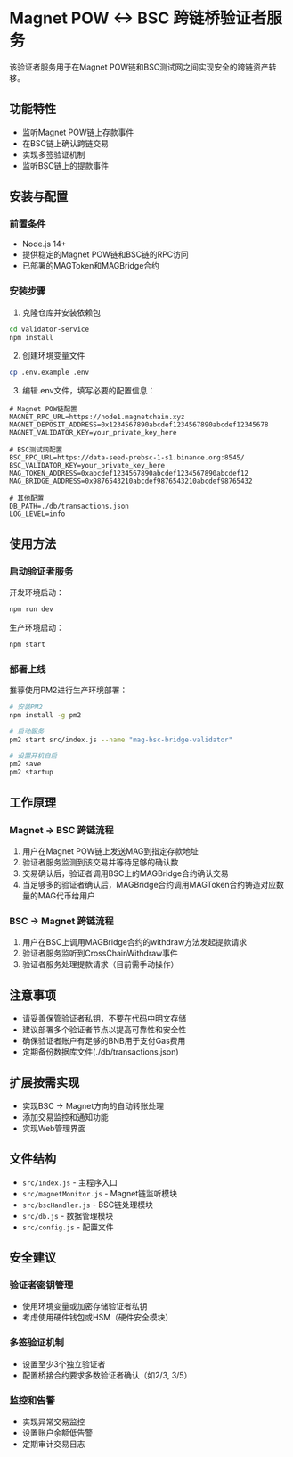 # Magnet POW <-> BSC 跨链桥验证者服务

该验证者服务用于在Magnet POW链和BSC测试网之间实现安全的跨链资产转移。

## 功能特性

- 监听Magnet POW链上存款事件
- 在BSC链上确认跨链交易
- 实现多签验证机制
- 监听BSC链上的提款事件

## 安装与配置

### 前置条件

- Node.js 14+
- 提供稳定的Magnet POW链和BSC链的RPC访问
- 已部署的MAGToken和MAGBridge合约

### 安装步骤

1. 克隆仓库并安装依赖包

```bash
cd validator-service
npm install
```

2. 创建环境变量文件

```bash
cp .env.example .env
```

3. 编辑.env文件，填写必要的配置信息：

```plaintext
# Magnet POW链配置
MAGNET_RPC_URL=https://node1.magnetchain.xyz
MAGNET_DEPOSIT_ADDRESS=0x1234567890abcdef1234567890abcdef12345678
MAGNET_VALIDATOR_KEY=your_private_key_here

# BSC测试网配置
BSC_RPC_URL=https://data-seed-prebsc-1-s1.binance.org:8545/
BSC_VALIDATOR_KEY=your_private_key_here
MAG_TOKEN_ADDRESS=0xabcdef1234567890abcdef1234567890abcdef12
MAG_BRIDGE_ADDRESS=0x9876543210abcdef9876543210abcdef98765432

# 其他配置
DB_PATH=./db/transactions.json
LOG_LEVEL=info
```

## 使用方法

### 启动验证者服务

开发环境启动：

```bash
npm run dev
```

生产环境启动：

```bash
npm start
```

### 部署上线

推荐使用PM2进行生产环境部署：

```bash
# 安装PM2
npm install -g pm2

# 启动服务
pm2 start src/index.js --name "mag-bsc-bridge-validator"

# 设置开机自启
pm2 save
pm2 startup
```

## 工作原理

### Magnet -> BSC 跨链流程

1. 用户在Magnet POW链上发送MAG到指定存款地址
2. 验证者服务监测到该交易并等待足够的确认数
3. 交易确认后，验证者调用BSC上的MAGBridge合约确认交易
4. 当足够多的验证者确认后，MAGBridge合约调用MAGToken合约铸造对应数量的MAG代币给用户

### BSC -> Magnet 跨链流程

1. 用户在BSC上调用MAGBridge合约的withdraw方法发起提款请求
2. 验证者服务监听到CrossChainWithdraw事件
3. 验证者服务处理提款请求（目前需手动操作）

## 注意事项

- 请妥善保管验证者私钥，不要在代码中明文存储
- 建议部署多个验证者节点以提高可靠性和安全性
- 确保验证者账户有足够的BNB用于支付Gas费用
- 定期备份数据库文件(./db/transactions.json)

## 扩展按需实现

- 实现BSC -> Magnet方向的自动转账处理
- 添加交易监控和通知功能
- 实现Web管理界面

## 文件结构

- `src/index.js` - 主程序入口
- `src/magnetMonitor.js` - Magnet链监听模块
- `src/bscHandler.js` - BSC链处理模块
- `src/db.js` - 数据管理模块
- `src/config.js` - 配置文件

## 安全建议

### 验证者密钥管理

- 使用环境变量或加密存储验证者私钥
- 考虑使用硬件钱包或HSM（硬件安全模块）

### 多签验证机制

- 设置至少3个独立验证者
- 配置桥接合约要求多数验证者确认（如2/3, 3/5）

### 监控和告警

- 实现异常交易监控
- 设置账户余额低告警
- 定期审计交易日志

